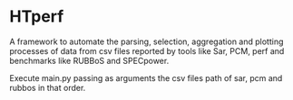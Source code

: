 # HTperf
A framework to automate the parsing, selection, aggregation and plotting processes of data from csv files reported by tools like Sar, PCM, perf and benchmarks like RUBBoS and SPECpower.

Execute main.py passing as arguments the csv files path of sar, pcm and rubbos in that order.
